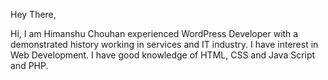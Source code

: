 Hey There,

Hi, I am Himanshu Chouhan experienced WordPress Developer with a demonstrated history working in services and IT industry. I have interest in Web Development. I have good knowledge of HTML, CSS and Java Script and PHP.

